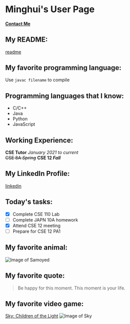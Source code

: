 # Minghui's User Page 
#### [Contact Me](#my-linkedin-profile)

## My README:
[readme](README.md)

## My favorite programming language: 
Use `javac filename` to compile  

## Programming languages that I know:  
- C/C++
- Java
- Python
- JavaScript  

## Working Experience:
**CSE Tutor** *January 2021 to current*  
~~CSE 8A _Spring_~~ **CSE 12 _Fall_**  

## My LinkedIn Profile:
[linkedin](https://www.linkedin.com/in/minghui-li-865a921b3/) 

## Today's tasks:
- [x] Complete CSE 110 Lab
- [ ] Complete JAPN 10A homework
- [x] Attend CSE 12 meeting
- [ ] Prepare for CSE 12 PA1

## My favorite animal:
![Image of Samoyed](https://static.boredpanda.com/blog/wp-content/uploads/2018/04/funny-cute-samoyeds-357-5ad73ccee0721__700.jpg)  

## My favorite quote:
> Be happy for this moment. This moment is your life.  

## My favorite video game:
[Sky: Children of the Light](https://thatskygame.com/)
![Image of Sky](https://admin.thatskygame.com/uploads/sit_tree_f98d384ef6.jpeg)
